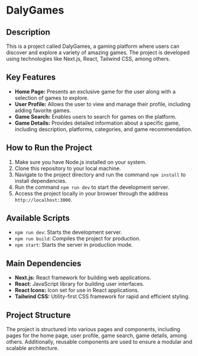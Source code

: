 # DalyGames

## Description

This is a project called DalyGames, a gaming platform where users can discover and explore a variety of amazing games. The project is developed using technologies like Next.js, React, Tailwind CSS, among others.

## Key Features

- **Home Page:** Presents an exclusive game for the user along with a selection of games to explore.
- **User Profile:** Allows the user to view and manage their profile, including adding favorite games.
- **Game Search:** Enables users to search for games on the platform.
- **Game Details:** Provides detailed information about a specific game, including description, platforms, categories, and game recommendation.

## How to Run the Project

1. Make sure you have Node.js installed on your system.
2. Clone this repository to your local machine.
3. Navigate to the project directory and run the command `npm install` to install dependencies.
4. Run the command `npm run dev` to start the development server.
5. Access the project locally in your browser through the address `http://localhost:3000`.

## Available Scripts

- `npm run dev`: Starts the development server.
- `npm run build`: Compiles the project for production.
- `npm start`: Starts the server in production mode.

## Main Dependencies

- **Next.js:** React framework for building web applications.
- **React:** JavaScript library for building user interfaces.
- **React Icons:** Icon set for use in React applications.
- **Tailwind CSS:** Utility-first CSS framework for rapid and efficient styling.

## Project Structure

The project is structured into various pages and components, including pages for the home page, user profile, game search, game details, among others. Additionally, reusable components are used to ensure a modular and scalable architecture.
